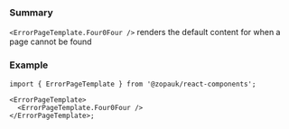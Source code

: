 ### Summary

`<ErrorPageTemplate.Four0Four />` renders the default content for when a page cannot be found

### Example

```tsx
import { ErrorPageTemplate } from '@zopauk/react-components';

<ErrorPageTemplate>
  <ErrorPageTemplate.Four0Four />
</ErrorPageTemplate>;
```

